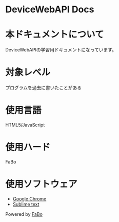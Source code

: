 DeviceWebAPI Docs
=======

# 本ドキュメントについて

DeviceWebAPIの学習用ドキュメントになっています。

# 対象レベル

プログラムを過去に書いたことがある

# 使用言語

HTML5/JavaScript

# 使用ハード

FaBo

# 使用ソフトウェア

* [Google Chrome](https://www.google.co.jp/chrome/browser/desktop/)
* [Sublime text](https://www.sublimetext.com/)


Powered by [FaBo](http://www.fabo.io)